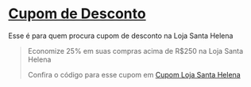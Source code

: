 # [Cupom de Desconto](https://github.com/CupomDeDesconto/Promocoes/blob/main/README.md)
Esse é para quem procura cupom de desconto na Loja Santa Helena
<blockquote cite="https://asasdodesconto.com/mais-ofertas/economize-25-em-suas-compras-acima-de-rs250-na-loja-santa-helena-16674"><p>Economize 25% em suas compras acima de R$250 na Loja Santa Helena</p><footer>Confira o código para esse cupom em <a href="https://asasdodesconto.com/mais-ofertas/economize-25-em-suas-compras-acima-de-rs250-na-loja-santa-helena-16674">Cupom Loja Santa Helena</a></footer></blockquote>